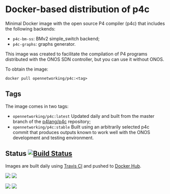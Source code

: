 # Docker-based distribution of p4c

Minimal Docker image with the open source P4 compiler (p4c) that includes the
following backends:

* `p4c-bm-ss`: BMv2 simple_switch backend;
* `p4c-graphs`: graphs generator.

This image was created to facilitate the compilation of P4 programs distributed
with the ONOS SDN controller, but you can use it without ONOS.

To obtain the image:

    docker pull opennetworking/p4c:<tag>

## Tags

The image comes in two tags:

* `opennetworking/p4c:latest` Updated daily and built from the master branch of
  the [p4lang/p4c][p4c] repository;
* `opennetworking/p4c:stable` Built using an arbitrarily selected p4c commit that
  produces outputs known to work well with the ONOS development and testing
  environment.

## Status [![Build Status](https://travis-ci.org/opennetworkinglab/p4c-docker.svg?branch=master)](Travis)

Images are built daily using [Travis CI][Travis] and pushed to 
[Docker Hub][Docker Hub].

[![](https://images.microbadger.com/badges/version/opennetworking/p4c:latest.svg)](https://microbadger.com/images/opennetworking/p4c:latest)
[![](https://images.microbadger.com/badges/image/opennetworking/p4c:latest.svg)](https://microbadger.com/images/opennetworking/p4c:latest)

[![](https://images.microbadger.com/badges/version/opennetworking/p4c:stable.svg)](https://microbadger.com/images/opennetworking/p4c:stable)
[![](https://images.microbadger.com/badges/image/opennetworking/p4c:stable.svg)](https://microbadger.com/images/opennetworking/p4c:stable)

[Travis]: https://travis-ci.org/opennetworkinglab/p4c-docker
[Docker Hub]: https://hub.docker.com/r/opennetworking/p4c
[p4c]: https://github.com/p4lang/p4c
